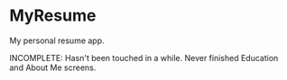 # MyResume
My personal resume app. 

INCOMPLETE: Hasn't been touched in a while. Never finished Education and About Me screens.
